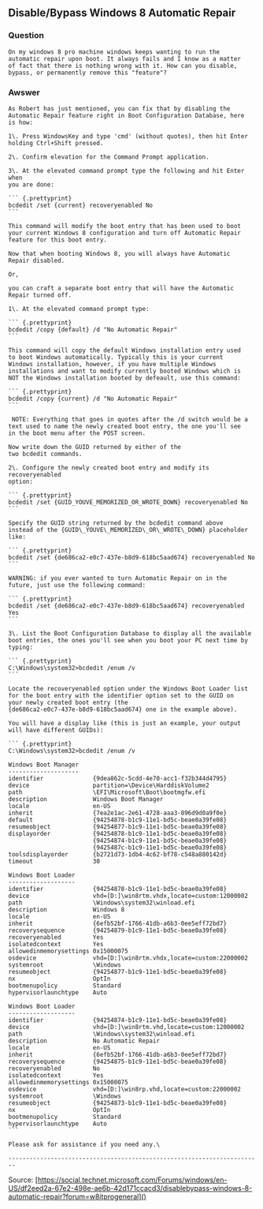 ## Disable/Bypass Windows 8 Automatic Repair

### Question

    On my windows 8 pro machine windows keeps wanting to run the
    automatic repair upon boot. It always fails and I know as a matter
    of fact that there is nothing wrong with it. How can you disable,
    bypass, or permanently remove this "feature"?

### Awswer

    As Robert has just mentioned, you can fix that by disabling the
    Automatic Repair feature right in Boot Configuration Database, here
    is how:

    1\. Press WindowsKey and type 'cmd' (without quotes), then hit Enter
    holding Ctrl+Shift pressed.

    2\. Confirm elevation for the Command Prompt application.

    3\. At the elevated command prompt type the following and hit Enter when
    you are done:

    ``` {.prettyprint}
    bcdedit /set {current} recoveryenabled No
    ```

    This command will modify the boot entry that has been used to boot
    your current Windows 8 configuration and turn off Automatic Repair
    feature for this boot entry.

    Now that when booting Windows 8, you will always have Automatic
    Repair disabled.

    Or,

    you can craft a separate boot entry that will have the Automatic
    Repair turned off.

    1\. At the elevated command prompt type:

    ``` {.prettyprint}
    bcdedit /copy {default} /d "No Automatic Repair"
    ```

    This command will copy the default Windows installation entry used
    to boot Windows automatically. Typically this is your current
    Windows installation, however, if you have multiple Windows
    installations and want to modify currently booted Windows which is
    NOT the Windows installation booted by defeault, use this command:

    ``` {.prettyprint}
    bcdedit /copy {current} /d "No Automatic Repair"
    ```

     NOTE: Everything that goes in quotes after the /d switch would be a
    text used to name the newly created boot entry, the one you'll see
    in the boot menu after the POST screen.

    Now write down the GUID returned by either of the
    two bcdedit commands.

    2\. Configure the newly created boot entry and modify its recoveryenabled
    option:

    ``` {.prettyprint}
    bcdedit /set {GUID_YOUVE_MEMORIZED_OR_WROTE_DOWN} recoveryenabled No
    ```

    Specify the GUID string returned by the bcdedit command above
    instead of the {GUID\_YOUVE\_MEMORIZED\_OR\_WROTE\_DOWN} placeholder
    like:

    ``` {.prettyprint}
    bcdedit /set {de686ca2-e0c7-437e-b8d9-618bc5aad674} recoveryenabled No
    ```

    WARNING: if you ever wanted to turn Automatic Repair on in the
    future, just use the following command:

    ``` {.prettyprint}
    bcdedit /set {de686ca2-e0c7-437e-b8d9-618bc5aad674} recoveryenabled Yes
    ```

    3\. List the Boot Configuration Database to display all the available
    boot entries, the ones you'll see when you boot your PC next time by
    typing:

    ``` {.prettyprint}
    C:\Windows\system32>bcdedit /enum /v
    ```

    Locate the recoveryenabled option under the Windows Boot Loader list
    for the boot entry with the identifier option set to the GUID on
    your newly created boot entry (the
    {de686ca2-e0c7-437e-b8d9-618bc5aad674} one in the example above).

    You will have a display like (this is just an example, your output
    will have different GUIDs):

    ``` {.prettyprint}
    C:\Windows\system32>bcdedit /enum /v

    Windows Boot Manager
    --------------------
    identifier              {9dea862c-5cdd-4e70-acc1-f32b344d4795}
    device                  partition=\Device\HarddiskVolume2
    path                    \EFI\Microsoft\Boot\bootmgfw.efi
    description             Windows Boot Manager
    locale                  en-US
    inherit                 {7ea2e1ac-2e61-4728-aaa3-896d9d0a9f0e}
    default                 {94254878-b1c9-11e1-bd5c-beae0a39fe08}
    resumeobject            {94254877-b1c9-11e1-bd5c-beae0a39fe08}
    displayorder            {94254878-b1c9-11e1-bd5c-beae0a39fe08}
                            {94254874-b1c9-11e1-bd5c-beae0a39fe08}
                            {9425487c-b1c9-11e1-bd5c-beae0a39fe08}
    toolsdisplayorder       {b2721d73-1db4-4c62-bf78-c548a880142d}
    timeout                 30

    Windows Boot Loader
    -------------------
    identifier              {94254878-b1c9-11e1-bd5c-beae0a39fe08}
    device                  vhd=[D:]\win8rtm.vhdx,locate=custom:12000002
    path                    \Windows\system32\winload.efi
    description             Windows 8
    locale                  en-US
    inherit                 {6efb52bf-1766-41db-a6b3-0ee5eff72bd7}
    recoverysequence        {94254879-b1c9-11e1-bd5c-beae0a39fe08}
    recoveryenabled         Yes
    isolatedcontext         Yes
    allowedinmemorysettings 0x15000075
    osdevice                vhd=[D:]\win8rtm.vhdx,locate=custom:22000002
    systemroot              \Windows
    resumeobject            {94254877-b1c9-11e1-bd5c-beae0a39fe08}
    nx                      OptIn
    bootmenupolicy          Standard
    hypervisorlaunchtype    Auto

    Windows Boot Loader
    -------------------
    identifier              {94254874-b1c9-11e1-bd5c-beae0a39fe08}
    device                  vhd=[D:]\win8rtm.vhd,locate=custom:12000002
    path                    \Windows\system32\winload.efi
    description             No Automatic Repair 
    locale                  en-US
    inherit                 {6efb52bf-1766-41db-a6b3-0ee5eff72bd7}
    recoverysequence        {94254875-b1c9-11e1-bd5c-beae0a39fe08}
    recoveryenabled         No
    isolatedcontext         Yes
    allowedinmemorysettings 0x15000075
    osdevice                vhd=[D:]\win8rp.vhd,locate=custom:22000002
    systemroot              \Windows
    resumeobject            {94254873-b1c9-11e1-bd5c-beae0a39fe08}
    nx                      OptIn
    bootmenupolicy          Standard
    hypervisorlaunchtype    Auto
    ```

    Please ask for assistance if you need any.\

    ------------------------------------------------------------------------

Source: [https://social.technet.microsoft.com/Forums/windows/en-US/df2eed2a-67e2-498e-ae6b-42d171ccacd3/disablebypass-windows-8-automatic-repair?forum=w8itprogeneral]()
